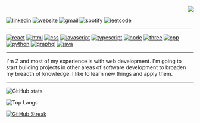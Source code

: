 <div align="right">
    
  ![](https://visitor-badge.laobi.icu/badge?page_id=dayZgarden.dayZgarden)

</div>

<div align="left">
      
  [![linkedin][linkedin]][linkedin-url]
  [![website][website]][website-url]
  [![gmail][gmail]][gmail-url]
  [![spotify][spotify]][spotify-url]
  [![leetcode][leetcode]][leetcode-url]
      
</div>



<hr/>

<div align="left">
    
[![react][react]][react-url]
[![html][html]][html-url]
[![css][css]][css-url]
[![javascript][javascript]][javascript-url]
[![typescript][typescript]][typescript-url]
[![node][node]][node-url]
[![three][three]][three-url]
[![cpp][cpp]][cpp-url]
[![python][python]][python-url]
[![graphql][graphql]][graphql-url]
[![java][java]][java-url]
    
</div>

<hr/>
<div align="left">
I'm Z and most of my experience is with web development. I'm going to start building projects in other areas of software development to broaden my breadth of knowledge. I like to learn new things and apply them.
</div>

<hr/>

![GitHub stats](https://github-readme-stats.vercel.app/api?username=dayZgarden&theme=synthwave&show_icons=true)

![Top Langs](https://github-readme-stats.vercel.app/api/top-langs/?username=dayZgarden&theme=synthwave)

[![GitHub Streak](https://github-readme-streak-stats.herokuapp.com?user=dayZgarden&theme=synthwave)](https://git.io/streak-stats)


<!-- MARKDOWN LINKS & IMAGES -->
<!-- https://www.markdownguide.org/basic-syntax/#reference-style-links -->
[gmail]: 	https://img.shields.io/badge/Gmail-D14836?style=for-the-badge&logo=gmail&logoColor=white
[gmail-url]: mailto:zyadalkurdi22@gmail.com
[linkedin]: https://img.shields.io/badge/linkedin-%230077B5.svg?style=for-the-badge&logo=linkedin&logoColor=white
[linkedin-url]: https://www.linkedin.com/in/zyadalkurdi
[twitter]: 	https://img.shields.io/badge/Twitter-%231DA1F2.svg?style=for-the-badge&logo=Twitter&logoColor=white
[twitter-url]: https://twitter.com/zdaisygarden
[website]: https://img.shields.io/badge/website-000000?style=for-the-badge&logo=Safari&logoColor=white
[website-url]: https://www.zyadalkurdi.com/
[leetcode]: https://img.shields.io/badge/LeetCode-000000?style=for-the-badge&logo=LeetCode&logoColor=#d16c06
[leetcode-url]: https://leetcode.com/dayZgarden/
[stackoverflow]: https://img.shields.io/badge/-Stackoverflow-FE7A16?style=for-the-badge&logo=stack-overflow&logoColor=white
[stackoverflow-url]: https://stackoverflow.com/users/19708068/garden
[figma]: https://img.shields.io/badge/Figma-black?style=for-the-badge&logo=figma&logoColor=blue
[figma-url]: https://www.figma.com/
[spline]: https://img.shields.io/badge/Spline-161637?style=for-the-badge&logo=spline&logoColor=00e5ff
[spline-url]: https://spline.design/
[bootstrap]: https://img.shields.io/badge/bootstrap-%23563D7C.svg?style=for-the-badge&logo=bootstrap&logoColor=white
[bootstrap-url]: https://getbootstrap.com/
[npm]: 	https://img.shields.io/badge/NPM-%23000000.svg?style=for-the-badge&logo=npm&logoColor=white
[npm-url]: https://www.npmjs.com/
[mui]: https://img.shields.io/badge/MUI-%230081CB.svg?style=for-the-badge&logo=mui&logoColor=white
[mui-url]: https://mui.com/
[next]: https://img.shields.io/badge/Next-black?style=for-the-badge&logo=next.js&logoColor=white
[next-url]: https://nextjs.org/
[node]: https://img.shields.io/badge/node.js-6DA55F?style=for-the-badge&logo=node.js&logoColor=white
[node-url]: https://nodejs.org/en/
[react]: https://img.shields.io/badge/react-%2320232a.svg?style=for-the-badge&logo=react&logoColor=%2361DAFB
[react-url]: https://reactjs.org/
[react-query]: https://img.shields.io/badge/-React%20Query-FF4154?style=for-the-badge&logo=react%20query&logoColor=white
[react-query-url]: https://www.npmjs.com/package/react-query
[react-router]: https://img.shields.io/badge/React_Router-CA4245?style=for-the-badge&logo=react-router&logoColor=white
[react-router-url]: https://reactrouter.com/
[redux]: https://img.shields.io/badge/redux-%23593d88.svg?style=for-the-badge&logo=redux&logoColor=white
[redux-url]: https://redux.js.org/
[sass]: https://img.shields.io/badge/SASS-hotpink.svg?style=for-the-badge&logo=SASS&logoColor=white
[sass-url]: https://sass-lang.com/
[tailwind]: https://img.shields.io/badge/tailwindcss-%2338B2AC.svg?style=for-the-badge&logo=tailwind-css&logoColor=white
[tailwind-url]: https://tailwindcss.com/
[three]: https://img.shields.io/badge/threejs-black?style=for-the-badge&logo=three.js&logoColor=white
[three-url]: https://threejs.org/
[vite]: https://img.shields.io/badge/vite-%23646CFF.svg?style=for-the-badge&logo=vite&logoColor=white
[vite-url]: https://vitejs.dev/
[firebase]: https://img.shields.io/badge/firebase-%23039BE5.svg?style=for-the-badge&logo=firebase
[firebase-url]: https://firebase.google.com/
[vercel]: https://img.shields.io/badge/vercel-%23000000.svg?style=for-the-badge&logo=vercel&logoColor=white
[vercel-url]: https://vercel.com/new
[cpp]: https://img.shields.io/badge/c++-%2300599C.svg?style=for-the-badge&logo=c%2B%2B&logoColor=white
[cpp-url]: https://cplusplus.com/
[css]: https://img.shields.io/badge/css3-%231572B6.svg?style=for-the-badge&logo=css3&logoColor=white
[css-url]: https://en.wikipedia.org/wiki/CSS
[graphql]: 	https://img.shields.io/badge/-GraphQL-E10098?style=for-the-badge&logo=graphql&logoColor=white
[graphql-url]: https://graphql.org/
[html]: https://img.shields.io/badge/html5-%23E34F26.svg?style=for-the-badge&logo=html5&logoColor=white
[html-url]: https://developer.mozilla.org/en-US/docs/Glossary/HTML5
[java]: https://img.shields.io/badge/java-%23ED8B00.svg?style=for-the-badge&logo=java&logoColor=white
[java-url]: https://www.java.com/en/
[javascript]: https://img.shields.io/badge/javascript-%23323330.svg?style=for-the-badge&logo=javascript&logoColor=%23F7DF1E
[javascript-url]: https://www.javascript.com/
[python]: https://img.shields.io/badge/python-3670A0?style=for-the-badge&logo=python&logoColor=ffdd54
[python-url]: https://www.python.org/
[typescript]: https://img.shields.io/badge/typescript-%23007ACC.svg?style=for-the-badge&logo=typescript&logoColor=white
[typescript-url]: https://www.typescriptlang.org/
[spotify]: 	https://img.shields.io/badge/Spotify-1ED760?style=for-the-badge&logo=spotify&logoColor=white
[spotify-url]: https://open.spotify.com/playlist/3C68CAEk44b3Gm4h4ZMozr?si=00a628fe16f84f9b
